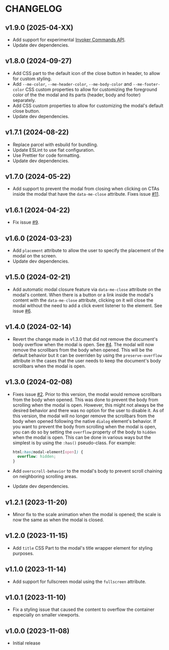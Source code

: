# CHANGELOG

## v1.9.0 (2025-04-XX)

- Add support for experimental [Invoker Commands API](https://developer.mozilla.org/docs/Web/API/Invoker_Commands_API).
- Update dev dependencies.

## v1.8.0 (2024-09-27)

- Add CSS part to the default icon of the close button in header, to allow for custom styling.
- Add `--me-color`, `--me-header-color`, `--me-body-color` and `--me-footer-color` CSS custom properties to allow for customizing the foreground color of the the modal and its parts (header, body and footer) separately.
- Add CSS custom properties to allow for customizing the modal's default close button.
- Update dev dependencies.

## v1.7.1 (2024-08-22)

- Replace parcel with esbuild for bundling.
- Update ESLint to use flat configuration.
- Use Prettier for code formatting.
- Update dev dependencies.

## v1.7.0 (2024-05-22)

- Add support to prevent the modal from closing when clicking on CTAs inside the modal that have the `data-me-close` attribute. Fixes issue [#11](https://github.com/georapbox/modal-element/issues/11).

## v1.6.1 (2024-04-22)

- Fix issue [#9](https://github.com/georapbox/modal-element/issues/9).

## v1.6.0 (2024-03-23)

- Add `placement` attribute to allow the user to specify the placement of the modal on the screen.
- Update dev dependencies.

## v1.5.0 (2024-02-21)

- Add automatic modal closure feature via `data-me-close` attribute on the modal's content. When there is a button or a link inside the modal's content with the `data-me-close` attribute, clicking on it will close the modal without the need to add a click event listener to the element. See issue [#6](https://github.com/georapbox/modal-element/issues/6).

## v1.4.0 (2024-02-14)

- Revert the change made in v1.3.0 that did not remove the document's body overflow when the modal is open. See [#4](https://github.com/georapbox/modal-element/issues/4). The modal will now remove the scrollbars from the body when opened. This will be the default behavior but it can be overriden by using the `preserve-overflow` attribute in the cases that the user needs to keep the document's body scrollbars when the modal is open.

## v1.3.0 (2024-02-08)

- Fixes issue [#2](https://github.com/georapbox/modal-element/issues/2). Prior to this version, the modal would remove scrollbars from the body when opened. This was done to prevent the body from scrolling when the modal is open. However, this might not always be the desired behavior and there was no option for the user to disable it. As of this version, the modal will no longer remove the scrollbars from the body when opened following the native `dialog` element's behavior. If you want to prevent the body from scrolling when the modal is open, you can do so by setting the `overflow` property of the body to `hidden` when the modal is open. This can be done in various ways but the simplest is by using the `:has()` pseudo-class. For example:

  ```css
  html:has(modal-element[open]) {
    overflow: hidden;
  }
  ```

- Add `overscroll-behavior` to the modal's body to prevent scroll chaining on neighboring scrolling areas.
- Update dev dependencies.

## v1.2.1 (2023-11-20)

- Minor fix to the scale animation when the modal is opened; the scale is now the same as when the modal is closed.

## v1.2.0 (2023-11-15)

- Add `title` CSS Part to the modal's title wrapper element for styling purposes.

## v1.1.0 (2023-11-14)

- Add support for fullscreen modal using the `fullscreen` attribute.

## v1.0.1 (2023-11-10)

- Fix a styling issue that caused the content to overflow the container especially on smaller viewports.

## v1.0.0 (2023-11-08)

- Initial release
